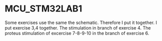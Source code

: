 # MCU_STM32LAB1
Some exercises use the same the schematic. Therefore I put it together.
I put exercise 3,4 together. The stimulation in branch of exercise 4.
The proteus stimulation of excercise 7-8-9-10 in the branch of exercise 6.
